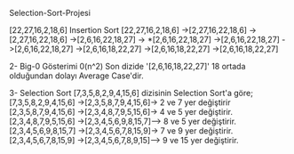 Selection-Sort-Projesi

[22,27,16,2,18,6] Insertion Sort 
[22,27,16,2,18,6] 
->[2,27,16,22,18,6]
->[2,27,16,22,18,6]
->[2,6,16,22,18,27]
-> *[2,6,16,22,18,27]
->[2,6,16,22,18,27]
->[2,6,16,22,18,27]
->[2,6,16,18,22,27]
->[2,6,16,18,22,27]
->[2,6,16,18,22,27]

2- Big-0 Gösterimi 0(n^2) Son dizide '[2,6,16,18,22,27]' 18 ortada olduğundan dolayı Average Case'dir.

3- Selection Sort [7,3,5,8,2,9,4,15,6] dizisinin Selection Sort'a göre;
 [7,3,5,8,2,9,4,15,6] ->[2,3,5,8,7,9,4,15,6]-> 2 ve 7 yer değiştirir 
 [2,3,5,8,7,9,4,15,6] ->[2,3,4,8,7,9,5,15,6]-> 4 ve 5 yer değiştirir. 
 [2,3,4,8,7,9,5,15,6] ->[2,3,4,5,6,9,8,15,7]--> 8 ve 5 yer değiştirir.
 [2,3,4,5,6,9,8,15,7] ->[2,3,4,5,6,7,8,15,9]-> 7 ve 9 yer değiştirir. 
 [2,3,4,5,6,7,8,15,9] ->[2,3,4,5,6,7,8,9,15]--> 9 ve 15 yer değiştirir.